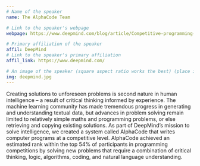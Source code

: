 ```yaml
---
# Name of the speaker
name: The AlphaCode Team

# Link to the speaker's webpage
webpage: https://www.deepmind.com/blog/article/Competitive-programming-with-AlphaCode

# Primary affiliation of the speaker
affil: DeepMind
# Link to the speaker's primary affiliation
affil_link: https://www.deepmind.com/

# An image of the speaker (square aspect ratio works the best) (place in the `assets/img/speakers` directory)
img: deepmind.jpg
---
```


<!-- Whatever you write below will show up as the speaker's bio -->
Creating solutions to unforeseen problems is second nature in human intelligence – a result of critical thinking informed by experience. The machine learning community has made tremendous progress in generating and understanding textual data, but advances in problem solving remain limited to relatively simple maths and programming problems, or else retrieving and copying existing solutions. As part of DeepMind’s mission to solve intelligence, we created a system called AlphaCode that writes computer programs at a competitive level. AlphaCode achieved an estimated rank within the top 54% of participants in programming competitions by solving new problems that require a combination of critical thinking, logic, algorithms, coding, and natural language understanding.

